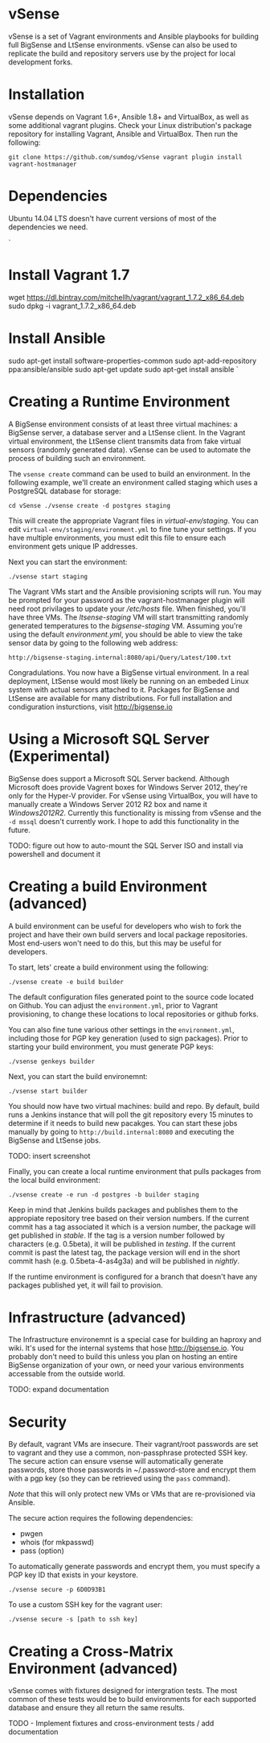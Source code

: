 vSense
======

vSense is a set of Vagrant environments and Ansible playbooks for building full BigSense and LtSense environments. vSense can also be used to replicate the build and repository servers use by the project for local development forks.

Installation
============

vSense depends on Vagrant 1.6+, Ansible 1.8+ and VirtualBox, as well as some additional vagrant plugins. Check your Linux distribution's package repository for installing Vagrant, Ansible and VirtualBox. Then run the following:

`
git clone https://github.com/sumdog/vSense
vagrant plugin install vagrant-hostmanager
`

Dependencies
============

Ubuntu 14.04 LTS doesn't have current versions of most of the dependencies we need.

`
# Install Vagrant 1.7

wget https://dl.bintray.com/mitchellh/vagrant/vagrant_1.7.2_x86_64.deb
sudo dpkg -i vagrant_1.7.2_x86_64.deb

# Install Ansible

sudo apt-get install software-properties-common
sudo apt-add-repository ppa:ansible/ansible
sudo apt-get update
sudo apt-get install ansible
`

Creating a Runtime Environment
==============================

A BigSense environment consists of at least three virtual machines: a BigSense server, a database server and a LtSense client. In the Vagrant virtual environment, the LtSense client transmits data from fake virtual sensors (randomly generated data). vSense can be used to automate the process of building such an environment.

The `vsense create` command can be used to build an environment. In the following example, we'll create an environment called staging which uses a PostgreSQL database for storage:

`
cd vSense
./vsense create -d postgres staging
`

This will create the appropriate Vagrant files in *virtual-env/staging*. You can edit `virtual-env/staging/environment.yml` to fine tune your settings. If you have multiple environments, you must edit this file to ensure each environment gets unique IP addresses.

Next you can start the environment:

`
./vsense start staging
`

The Vagrant VMs start and the Ansible provisioning scripts will run. You may be prompted for your password as the vagrant-hostmanager plugin will need root privilages to update your */etc/hosts* file. When finished, you'll have three VMs. The *ltsense-staging* VM will start transmitting randomly generated temperatures to the *bigsense-staging* VM. Assuming you're using the default *environment.yml*, you should be able to view the take sensor data by going to the following web address:

`http://bigsense-staging.internal:8080/api/Query/Latest/100.txt`

Congradulations. You now have a BigSense virtual environment. In a real deployment, LtSense would most likely be running on an embeded Linux system with actual sensors attached to it. Packages for BigSense and LtSense are available for many distributions. For full installation and condiguration insturctions, visit http://bigsense.io


Using a Microsoft SQL Server (Experimental)
===========================================

BigSense does support a Microsoft SQL Server backend. Although Microsoft does provide Vagrent boxes for Windows Server 2012, they're only for the Hyper-V provider. For vSense using VirtualBox, you will have to manually create a Windows Server 2012 R2 box and name it *Windows2012R2*. Currently this functionality is missing from vSense and the `-d mssql` doesn't currently work. I hope to add this functionality in the future.

TODO: figure out how to auto-mount the SQL Server ISO and install via powershell and document it


Creating a build Environment (advanced)
=======================================

A build environment can be useful for developers who wish to fork the project and have their own build servers and local package repositories. Most end-users won't need to do this, but this may be useful for developers.

To start, lets' create a build environment using the following:

`
./vsense create -e build builder
`

The default configuration files generated point to the source code located on Github. You can adjust the `environment.yml`, prior to Vagrant provisioning, to change these locations to local repositories or github forks.

You can also fine tune various other settings in the `environment.yml`, including those for PGP key generation (used to sign packages). Prior to starting your build environment, you must generate PGP keys:

`
./vsense genkeys builder
`

Next, you can start the build environemnt:

`
./vsense start builder
`

You should now have two virtual machines: build and repo. By default, build runs a Jenkins instance that will poll the git repository every 15 minutes to determine if it needs to build new pacakges. You can start these jobs manually by going to `http://build.internal:8080` and executing the BigSense and LtSense jobs.

TODO: insert screenshot

Finally, you can create a local runtime environment that pulls packages from the local build environment:

`
./vsense create -e run -d postgres -b builder staging
`

Keep in mind that Jenkins builds packages and publishes them to the appropiate repository tree based on their version numbers. If the current commit has a tag associated it which is a version number, the package will get published in *stable*. If the tag is a version number followed by characters (e.g. 0.5beta), it will be published in *testing*. If the current commit is past the latest tag, the package version will end in the short commit hash (e.g. 0.5beta-4-as4g3a) and will be published in *nightly*.

If the runtime environment is configured for a branch that doesn't have any packages published yet, it will fail to provision.


Infrastructure (advanced)
=========================

The Infrastructure environemnt is a special case for building an haproxy and wiki. It's used for the internal systems that hose http://bigsense.io. You probably don't need to build this unless you plan on hosting an entire BigSense organization of your own, or need your various environments accessable from the outside world.

TODO: expand documentation


Security
========

By default, vagrant VMs are insecure. Their vagrant/root passwords are set to vagrant and they use a common, non-passphrase protected SSH key. The secure action can ensure vsense will automatically generate passwords, store those passwords in ~/.password-store and encrypt them with a pgp key (so they can be retrieved using the `pass` command).

*Note* that this will only protect new VMs or VMs that are re-provisioned via Ansible.

The secure action requires the following dependencies:

* pwgen
* whois (for mkpasswd)
* pass (option)

To automatically generate passwords and encrypt them, you must specify a PGP key ID that exists in your keystore.

`
./vsense secure -p 6D0D93B1
`

To use a custom SSH key for the vagrant user:

`
./vsense secure -s [path to ssh key]
`


Creating a Cross-Matrix Environment (advanced)
==============================================

vSense comes with fixtures designed for intergration tests. The most common of these tests would be to build environments for each supported database and ensure they all return the same results.

TODO - Implement fixtures and cross-environment tests / add documentation